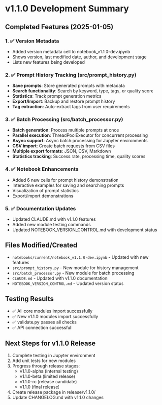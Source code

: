 # v1.1.0 Development Summary

## Completed Features (2025-01-05)

### 1. ✅ Version Metadata
- Added version metadata cell to notebook_v1.1.0-dev.ipynb
- Shows version, last modified date, author, and development stage
- Lists new features being developed

### 2. ✅ Prompt History Tracking (src/prompt_history.py)
- **Save prompts**: Store generated prompts with metadata
- **Search functionality**: Search by keyword, type, tags, or quality score
- **Statistics**: Track prompt generation metrics
- **Export/Import**: Backup and restore prompt history
- **Tag extraction**: Auto-extract tags from user requirements

### 3. ✅ Batch Processing (src/batch_processor.py)
- **Batch generation**: Process multiple prompts at once
- **Parallel execution**: ThreadPoolExecutor for concurrent processing
- **Async support**: Async batch processing for Jupyter environments
- **CSV import**: Create batch requests from CSV files
- **Multiple export formats**: JSON, CSV, Markdown
- **Statistics tracking**: Success rate, processing time, quality scores

### 4. ✅ Notebook Enhancements
- Added 6 new cells for prompt history demonstration
- Interactive examples for saving and searching prompts
- Visualization of prompt statistics
- Export/import demonstrations

### 5. ✅ Documentation Updates
- Updated CLAUDE.md with v1.1.0 features
- Added new module testing commands
- Updated NOTEBOOK_VERSION_CONTROL.md with development status

## Files Modified/Created
- `notebooks/current/notebook_v1.1.0-dev.ipynb` - Updated with new features
- `src/prompt_history.py` - New module for history management
- `src/batch_processor.py` - New module for batch processing
- `CLAUDE.md` - Updated with v1.1.0 documentation
- `NOTEBOOK_VERSION_CONTROL.md` - Updated version status

## Testing Results
- ✅ All core modules import successfully
- ✅ New v1.1.0 modules import successfully
- ✅ validate.py passes all checks
- ✅ API connection successful

## Next Steps for v1.1.0 Release
1. Complete testing in Jupyter environment
2. Add unit tests for new modules
3. Progress through release stages:
   - v1.1.0-alpha (internal testing)
   - v1.1.0-beta (limited release)
   - v1.1.0-rc (release candidate)
   - v1.1.0 (final release)
4. Create release package in release/v1.1.0/
5. Update CHANGELOG.md with v1.1.0 changes
